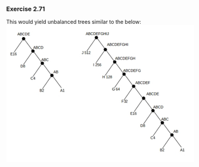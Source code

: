 ### Exercise 2.71
This would yield unbalanced trees similar to the below:  
![tree](https://github.com/jonathantorres/bookshelf/blob/master/sicp-js/img/2.71.jpg)
